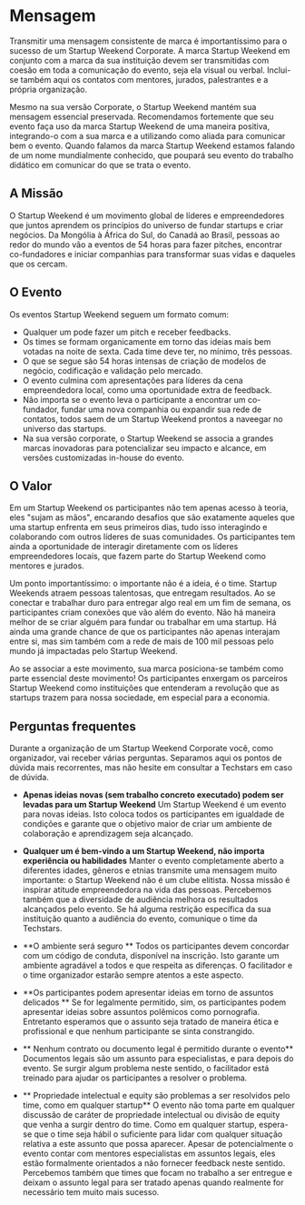 # Mensagem
Transmitir uma mensagem consistente de marca é importantíssimo para o sucesso de um Startup Weekend Corporate. A marca Startup Weekend em conjunto com a marca da sua instituição devem ser transmitidas com coesão em toda a comunicação do evento, seja ela visual ou verbal. Inclui-se também aqui os contatos com mentores, jurados, palestrantes e a própria organização.

Mesmo na sua versão Corporate, o Startup Weekend mantém sua mensagem essencial preservada. Recomendamos fortemente que seu evento faça uso da marca Startup Weekend de uma maneira positiva, integrando-o com a sua marca e a utilizando como aliada para comunicar bem o evento. Quando falamos da marca Startup Weekend estamos falando de um nome mundialmente conhecido, que poupará seu evento do trabalho didático em comunicar do que se trata o evento.

## A Missão
O Startup Weekend é um movimento global de líderes e empreendedores que juntos aprendem os princípios do universo de fundar startups e criar negócios. Da Mongólia à África do Sul, do Canadá ao Brasil, pessoas ao redor do mundo vão a eventos de 54 horas para fazer pitches, encontrar co-fundadores e iniciar companhias para transformar suas vidas e daqueles que os cercam.

## O Evento
Os eventos Startup Weekend seguem um formato comum:

* Qualquer um pode fazer um pitch e receber feedbacks.
* Os times se formam organicamente em torno das ideias mais bem votadas na noite de sexta. Cada time deve ter, no mínimo, três pessoas.
* O que se segue são 54 horas intensas de criação de modelos de negócio, codificação e validação pelo mercado.
* O evento culmina com apresentações para líderes da cena empreendedora local, como uma oportunidade extra de feedback.
* Não importa se o evento leva o participante a encontrar um co-fundador, fundar uma nova companhia ou expandir sua rede de contatos, todos saem de um Startup Weekend prontos a naveegar no universo das startups.
* Na sua versão corporate, o Startup Weekend se associa a grandes marcas inovadoras para potencializar seu impacto e alcance, em versões customizadas in-house do evento.

## O Valor
Em um Startup Weekend os participantes não tem apenas acesso à teoria, eles "sujam as mãos", encarando desafios que são exatamente aqueles que uma startup enfrenta em seus primeiros dias, tudo isso interagindo e colaborando com outros líderes de suas comunidades. Os participantes tem ainda a oportunidade de interagir diretamente com os líderes empreendedores locais, que fazem parte do Startup Weekend como mentores e jurados.

Um ponto importantíssimo: o importante não é a ideia, é o time. Startup Weekends atraem pessoas talentosas, que entregam resultados. Ao se conectar e trabalhar duro para entregar algo real em um fim de semana, os participantes criam conexões que vão além do evento. Não há maneira melhor de se criar alguém para fundar ou trabalhar em uma startup. Há ainda uma grande chance de que os participantes não apenas interajam entre si, mas sim também com a rede de mais de 100 mil pessoas pelo mundo já impactadas pelo Startup Weekend.

Ao se associar a este movimento, sua marca posiciona-se também como parte essencial deste movimento! Os participantes enxergam os parceiros Startup Weekend como instituições que entenderam a revolução que as startups trazem para nossa sociedade, em especial para a economia.

## Perguntas frequentes
Durante a organização de um Startup Weekend Corporate você, como organizador, vai receber várias perguntas. Separamos aqui os pontos de dúvida mais recorrentes, mas não hesite em consultar a Techstars em caso de dúvida.

* **Apenas ideias novas (sem trabalho concreto executado) podem ser levadas para um Startup Weekend**
Um Startup Weekend é um evento para novas ideias. Isto coloca todos os participantes em igualdade de condições e garante que o objetivo maior de criar um ambiente de colaboração e aprendizagem seja alcançado.

* **Qualquer um é bem-vindo a um Startup Weekend, não importa experiência ou habilidades**
Manter o evento completamente aberto a diferentes idades, gêneros e etnias transmite uma mensagem muito importante: o Startup Weekend não é um clube elitista. Nossa missão é inspirar atitude empreendedora na vida das pessoas. Percebemos também que a diversidade de audiência melhora os resultados alcançados pelo evento. Se há alguma restrição específica da sua instituição quanto a audiência do evento, comunique o time da Techstars.

* **O ambiente será seguro **
Todos os participantes devem concordar com um código de conduta, disponível na inscrição. Isto garante um ambiente agradável a todos e que respeita as diferenças. O facilitador e o time organizador estarão sempre atentos a este aspecto.

* **Os participantes podem apresentar ideias em torno de assuntos delicados **
Se for legalmente permitido, sim, os participantes podem apresentar ideias sobre assuntos polêmicos como pornografia. Entretanto esperamos que o assunto seja tratado de maneira ética e profissional e que nenhum participante se sinta constrangido.

* ** Nenhum contrato ou documento legal é permitido durante o evento** 
Documentos legais são um assunto para especialistas, e para depois do evento. Se surgir algum problema neste sentido, o facilitador está treinado para ajudar os participantes a resolver o problema.

* ** Propriedade intelectual e equity são problemas a ser resolvidos pelo time, como em qualquer startup**
O evento não toma parte em qualquer discussão de caráter de propriedade intelectual ou divisão de equity que venha a surgir dentro do time. Como em qualquer startup, espera-se que o time seja hábil o suficiente para lidar com qualquer situação relativa a este assunto que possa aparecer. Apesar de potencialmente o evento contar com mentores especialistas em assuntos legais, eles estão formalmente orientados a não fornecer feedback neste sentido. Percebemos também que times que focam no trabalho a ser entregue e deixam o assunto legal para ser tratado apenas quando realmente for necessário tem muito mais sucesso.


